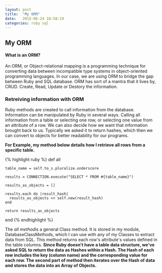 ```yaml
---
layout: post
title:  "My ORM"
date:   2015-06-24 18:58:19
categories: ruby sql
---
```


## My ORM
#### What is an ORM?
An ORM, or Object-relational mapping is a programming technique for converting data between incompatible type systems in object-oriented programming languages. In our case, we are using ORM to bridge the gap between Ruby and SQL database. ORM has sort of a mantra that it lives by, CRUD. Create, Read, Update or Destory the information. 

### Retreiving information with ORM
Ruby methods are created to call information from the database. Information can be manipulated by Ruby in several ways. Calling all information from a table or selecting one row, or selecting one value from an attribute of a row. We can also decide how we want that information brought back to us. Typically we asked it to return hashes, which then we can convert to objects for better readability for our programs. 

<b>For Example, my method below details how I retrieve all rows from a specific table.</b>

{% highlight ruby %}
def all
    
    table_name = self.to_s.pluralize.underscore
    
    results = CONNECTION.execute("SELECT * FROM #{table_name}")

    results_as_objects = []
    
    results.each do |result_hash|
      results_as_objects << self.new(result_hash)
    end
    
    return results_as_objects
  end
{% endhighlight %}

The <i>all method</i>is a general Class method. It is stored in my module, DatabaseClassMethods, which I can use with any of my Classes to extract data from SQL. This method returns each row's attribute's values defined in the table columns. <b>Since Ruby doesn't have a table data structure, we've asked SQL to return the data as Hashes within a Hash. The Hash of each row includes the key (column name) and the corresponding value for each row. The second part of method then iterates over the Hash of data and stores the data into an Array of Objects. </b>




